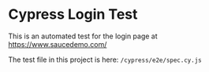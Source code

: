 # Cypress Login Test

This is an automated test for the login page at https://www.saucedemo.com/

The test file in this project is here: `/cypress/e2e/spec.cy.js`
